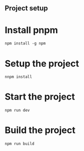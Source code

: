 ## Project setup 

# Install pnpm
`npm install -g npm`

# Setup the project
`nnpm install`

# Start the project
 `npm run dev`

# Build the project
`npm run build`